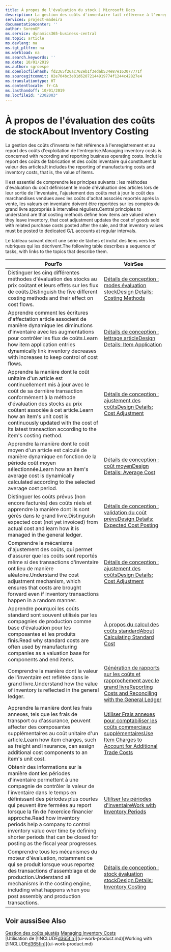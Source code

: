 ```yaml
---
title: À propos de l'évaluation du stock | Microsoft Docs
description: La gestion des coûts d'inventaire fait référence à l'enregistrement et au report des coûts d'exploitation de l'entreprise. Inclut le report des coûts de fabrication et des coûts inventaire qui constituent la valeur des articles.
services: project-madeira
documentationcenter: ''
author: SorenGP
ms.service: dynamics365-business-central
ms.topic: article
ms.devlang: na
ms.tgt_pltfrm: na
ms.workload: na
ms.search.keywords: ''
ms.date: 10/01/2019
ms.author: sgroespe
ms.openlocfilehash: fd2365f26ac762eb1f3edab534e87e163077771f
ms.sourcegitcommit: 02e704bc3e01d62072144919774f1244c42827e4
ms.translationtype: HT
ms.contentlocale: fr-CA
ms.lasthandoff: 10/01/2019
ms.locfileid: "2302003"
---
```

# <a name="about-inventory-costing"></a><span data-ttu-id="97f51-104">À propos de l'évaluation des coûts de stock</span><span class="sxs-lookup"><span data-stu-id="97f51-104">About Inventory Costing</span></span>
<span data-ttu-id="97f51-105">La gestion des coûts d'inventaire fait référence à l'enregistrement et au report des coûts d'exploitation de l'entreprise.</span><span class="sxs-lookup"><span data-stu-id="97f51-105">Managing inventory costs is concerned with recording and reporting business operating costs.</span></span> <span data-ttu-id="97f51-106">Inclut le report des coûts de fabrication et des coûts inventaire qui constituent la valeur des articles.</span><span class="sxs-lookup"><span data-stu-id="97f51-106">It includes the reporting of manufacturing costs and inventory costs, that is, the value of items.</span></span>  

 <span data-ttu-id="97f51-107">Il est essentiel de comprendre les principes suivants : les méthodes d'évaluation du coût définissent le mode d'évaluation des articles lors de leur sortie de l'inventaire, l'ajustement des coûts met à jour le coût des marchandises vendues avec les coûts d'achat associés reportés après la vente, les valeurs en inventaire doivent être reportées sur les comptes du grand livre appropriés à intervalles réguliers.</span><span class="sxs-lookup"><span data-stu-id="97f51-107">Central principles to understand are that costing methods define how items are valued when they leave inventory, that cost adjustment updates the cost of goods sold with related purchase costs posted after the sale, and that inventory values must be posted to dedicated G/L accounts at regular intervals.</span></span>  

 <span data-ttu-id="97f51-108">Le tableau suivant décrit une série de tâches et inclut des liens vers les rubriques qui les décrivent.</span><span class="sxs-lookup"><span data-stu-id="97f51-108">The following table describes a sequence of tasks, with links to the topics that describe them.</span></span>   

|<span data-ttu-id="97f51-109">**Pour**</span><span class="sxs-lookup"><span data-stu-id="97f51-109">**To**</span></span>|<span data-ttu-id="97f51-110">**Voir**</span><span class="sxs-lookup"><span data-stu-id="97f51-110">**See**</span></span>|  
|------------|-------------|  
|<span data-ttu-id="97f51-111">Distinguer les cinq différentes méthodes d'évaluation des stocks au prix coûtant et leurs effets sur les flux de coûts.</span><span class="sxs-lookup"><span data-stu-id="97f51-111">Distinguish the five different costing methods and their effect on cost flows.</span></span>|[<span data-ttu-id="97f51-112">Détails de conception : modes évaluation stock</span><span class="sxs-lookup"><span data-stu-id="97f51-112">Design Details: Costing Methods</span></span>](design-details-costing-methods.md)|  
|<span data-ttu-id="97f51-113">Apprendre comment les écritures d'affectation article associent de manière dynamique les diminutions d'inventaire avec les augmentations pour contrôler les flux de coûts.</span><span class="sxs-lookup"><span data-stu-id="97f51-113">Learn how item application entries dynamically link inventory decreases with increases to keep control of cost flows.</span></span>|[<span data-ttu-id="97f51-114">Détails de conception : lettrage article</span><span class="sxs-lookup"><span data-stu-id="97f51-114">Design Details: Item Application</span></span>](design-details-item-application.md)|  
|<span data-ttu-id="97f51-115">Apprendre la manière dont le coût unitaire d'un article est continuellement mis à jour avec le coût de sa dernière transaction conformément à la méthode d'évaluation des stocks au prix coûtant associée à cet article.</span><span class="sxs-lookup"><span data-stu-id="97f51-115">Learn how an item's unit cost is continuously updated with the cost of its latest transaction according to the item's costing method.</span></span>|[<span data-ttu-id="97f51-116">Détails de conception : ajustement des coûts</span><span class="sxs-lookup"><span data-stu-id="97f51-116">Design Details: Cost Adjustment</span></span>](design-details-cost-adjustment.md)|  
|<span data-ttu-id="97f51-117">Apprendre la manière dont le coût moyen d'un article est calculé de manière dynamique en fonction de la période coût moyen sélectionnée.</span><span class="sxs-lookup"><span data-stu-id="97f51-117">Learn how an item's average cost is dynamically calculated according to the selected average cost period.</span></span>|[<span data-ttu-id="97f51-118">Détails de conception : coût moyen</span><span class="sxs-lookup"><span data-stu-id="97f51-118">Design Details: Average Cost</span></span>](design-details-average-cost.md)|  
|<span data-ttu-id="97f51-119">Distinguer les coûts prévus (non encore facturés) des coûts réels et apprendre la manière dont ils sont gérés dans le grand livre.</span><span class="sxs-lookup"><span data-stu-id="97f51-119">Distinguish expected cost (not yet invoiced) from actual cost and learn how it is managed in the general ledger.</span></span>|[<span data-ttu-id="97f51-120">Détails de conception : validation du coût prévu</span><span class="sxs-lookup"><span data-stu-id="97f51-120">Design Details: Expected Cost Posting</span></span>](design-details-expected-cost-posting.md)|  
|<span data-ttu-id="97f51-121">Comprendre le mécanisme d'ajustement des coûts, qui permet d'assurer que les coûts sont reportés même si des transactions d'inventaire ont lieu de manière aléatoire.</span><span class="sxs-lookup"><span data-stu-id="97f51-121">Understand the cost adjustment mechanism, which ensures that costs are brought forward even if inventory transactions happen in a random manner.</span></span>|[<span data-ttu-id="97f51-122">Détails de conception : ajustement des coûts</span><span class="sxs-lookup"><span data-stu-id="97f51-122">Design Details: Cost Adjustment</span></span>](design-details-cost-adjustment.md)|  
|<span data-ttu-id="97f51-123">Apprendre pourquoi les coûts standard sont souvent utilisés par les compagnies de production comme base d'évaluation pour les composantes et les produits finis.</span><span class="sxs-lookup"><span data-stu-id="97f51-123">Read why standard costs are often used by manufacturing companies as a valuation base for components and end items.</span></span>|[<span data-ttu-id="97f51-124">À propos du calcul des coûts standard</span><span class="sxs-lookup"><span data-stu-id="97f51-124">About Calculating Standard Cost</span></span>](finance-about-calculating-standard-cost.md)|  
|<span data-ttu-id="97f51-125">Comprendre la manière dont la valeur de l'inventaire est reflétée dans le grand livre.</span><span class="sxs-lookup"><span data-stu-id="97f51-125">Understand how the value of inventory is reflected in the general ledger.</span></span>|[<span data-ttu-id="97f51-126">Génération de rapports sur les coûts et rapprochement avec le grand livre</span><span class="sxs-lookup"><span data-stu-id="97f51-126">Reporting Costs and Reconciling with the General Ledger</span></span>](finance-report-costs-and-reconcile-with-the-general-ledger.md)|  
|<span data-ttu-id="97f51-127">Apprendre la manière dont les frais annexes, tels que les frais de transport ou d'assurance, peuvent affecter des composantes supplémentaires au coût unitaire d'un article.</span><span class="sxs-lookup"><span data-stu-id="97f51-127">Learn how item charges, such as freight and insurance, can assign additional cost components to an item's unit cost.</span></span>|[<span data-ttu-id="97f51-128">Utiliser Frais annexes pour comptabiliser les coûts commerciaux supplémentaires</span><span class="sxs-lookup"><span data-stu-id="97f51-128">Use Item Charges to Account for Additional Trade Costs</span></span>](payables-how-assign-item-charges.md)|  
|<span data-ttu-id="97f51-129">Obtenir des informations sur la manière dont les périodes d'inventaire permettent à une compagnie de contrôler la valeur de l'inventaire dans le temps en définissant des périodes plus courtes qui peuvent être fermées au report lorsque la fin de l'exercice financier approche.</span><span class="sxs-lookup"><span data-stu-id="97f51-129">Read how inventory periods help a company to control inventory value over time by defining shorter periods that can be closed for posting as the fiscal year progresses.</span></span>|[<span data-ttu-id="97f51-130">Utiliser les périodes d'inventaire</span><span class="sxs-lookup"><span data-stu-id="97f51-130">Work with Inventory Periods</span></span>](finance-how-to-work-with-inventory-periods.md)|  
|<span data-ttu-id="97f51-131">Comprendre tous les mécanismes du moteur d'évaluation, notamment ce qui se produit lorsque vous reportez des transactions d'assemblage et de production.</span><span class="sxs-lookup"><span data-stu-id="97f51-131">Understand all mechanisms in the costing engine, including what happens when you post assembly and production transactions.</span></span>|[<span data-ttu-id="97f51-132">Détails de conception : stock évaluation stock</span><span class="sxs-lookup"><span data-stu-id="97f51-132">Design Details: Inventory Costing</span></span>](design-details-inventory-costing.md)|

## <a name="see-also"></a><span data-ttu-id="97f51-133">Voir aussi</span><span class="sxs-lookup"><span data-stu-id="97f51-133">See Also</span></span>
<span data-ttu-id="97f51-134">[Gestion des coûts ajustés](finance-manage-inventory-costs.md)  </span><span class="sxs-lookup"><span data-stu-id="97f51-134">[Managing Inventory Costs](finance-manage-inventory-costs.md)  </span></span>  
<span data-ttu-id="97f51-135">[Utilisation de [!INCLUDE[d365fin](includes/d365fin_md.md)]](ui-work-product.md)</span><span class="sxs-lookup"><span data-stu-id="97f51-135">[Working with [!INCLUDE[d365fin](includes/d365fin_md.md)]](ui-work-product.md)</span></span>
